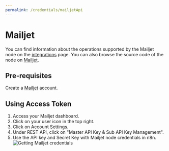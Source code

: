 ```yaml
---
permalink: /credentials/mailjetApi
---
```



# Mailjet
You can find information about the operations supported by the Mailjet node on the [integrations](https://n8n.io/integrations/n8n-nodes-base.mailjet) page. You can also browse the source code of the node on [Mailjet](https://github.com/n8n-io/n8n/tree/master/packages/nodes-base/nodes/Mailjet).

## Pre-requisites

Create a [Mailjet](https://www.mailjet.com/) account.

## Using Access Token

1. Access your Mailjet dashboard.
2. Click on your user icon in the top right.
3. Click on Account Settings.
4. Under REST API, click on "Master API Key & Sub API Key Management".
5. Use the API key and Secret Key with Mailjet node credentials in n8n.
![Getting Mailjet credentials](https://i.imgur.com/OpgcksX.gif)





